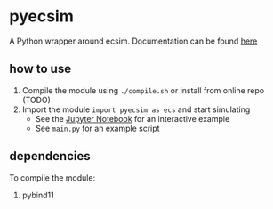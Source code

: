 # pyecsim

A Python wrapper around ecsim. Documentation can be found [here](https://limhes.github.io/pyecsim)

## how to use

1. Compile the module using `./compile.sh` or install from online repo (TODO)
2. Import the module `import pyecsim as ecs` and start simulating
    * See the [Jupyter Notebook](tutorial.ipynb) for an interactive example
    * See `main.py` for an example script

## dependencies

To compile the module:

1. pybind11
